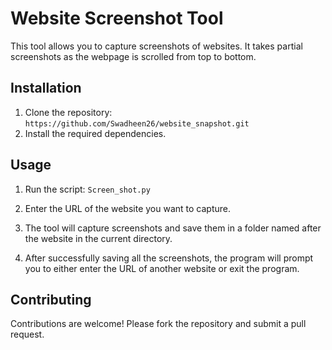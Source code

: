 # Website Screenshot Tool

This tool allows you to capture screenshots of websites. It takes partial screenshots as the webpage is scrolled from top to bottom.

## Installation

1. Clone the repository: `https://github.com/Swadheen26/website_snapshot.git`
2. Install the required dependencies.

## Usage

1. Run the script: `Screen_shot.py`
2. Enter the URL of the website you want to capture.
3. The tool will capture screenshots and save them in a folder named after the website in the current directory.

4. After successfully saving all the screenshots, the program will prompt you to either enter the URL of another website or exit the program.
## Contributing

Contributions are welcome! Please fork the repository and submit a pull request.

